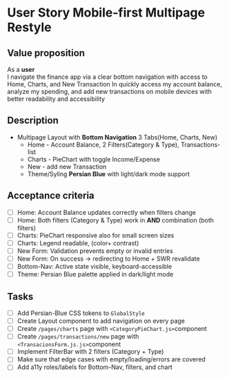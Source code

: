 # User Story Mobile-first Multipage Restyle

## Value proposition

As a **user**  
I <want to> navigate the finance app via a clear bottom navigation with access to Home, Charts, and New Transaction
In <order to> quickly access my account balance, analyze my spending, and add new transactions on mobile devices with better readability and accessibility

## Description

- Multipage Layout with **Bottom Navigation** 3 Tabs(Home, Charts, New)
  - Home - Account Balance, 2 Filters(Category & Type), Transactions-list
  - Charts - PieChart with toggle Income/Expense
  - New - add new Transaction
  - Theme/Syling **Persian Blue** with light/dark mode support

## Acceptance criteria

- [ ] Home: Account Balance updates correctly when filters change
- [ ] Home: Both filters (Category & Type) work in **AND** combination (both filters)
- [ ] Charts: PieChart responsive also for small screen sizes
- [ ] Charts: Legend readable, (color+ contrast)
- [ ] New Form: Validation prevents empty or invalid entries
- [ ] New Form: On success -> redirecting to Home + SWR revalidate
- [ ] Bottom-Nav: Active state visible, keyboard-accessible
- [ ] Theme: Persian Blue palette applied in dark/light mode

## Tasks

- [ ] Add Persian-Blue CSS tokens to `GlobalStyle`
- [ ] Create Layout component to add navigation on every page
- [ ] Create `/pages/charts` page with `<CategoryPieChart.js>`component
- [ ] Create `/pages/transactions/new` page with `<TransacionsForm.js.js>`component
- [ ] Implement FilterBar with 2 filters (Category + Type)
- [ ] Make sure that edge cases with empty/loading/errors are covered
- [ ] Add a11y roles/labels for Bottom-Nav, filters, and chart
